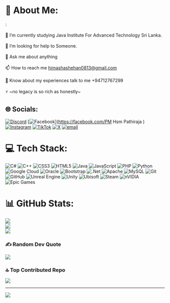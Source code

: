 # 💫 About Me:
:<br><br>    🌱 I’m currently studying Java Institute For Advanced Technology Sri Lanka.<br><br>    🤝 I’m looking for help to Someone.<br><br>    💬 Ask me about anything<br><br>    📫 How to reach me himashashehan0813@gmail.com<br><br>    📄 Know about my experiences talk to me +94712767299<br><br>    ⚡ ~no legacy is so rich as honestly~<br>


## 🌐 Socials:
[![Discord](https://img.shields.io/badge/Discord-%237289DA.svg?logo=discord&logoColor=white)](https://discord.gg/himasha.exe) [![Facebook](https://img.shields.io/badge/Facebook-%231877F2.svg?logo=Facebook&logoColor=white)](https://facebook.com/PM Hsm Pathiraja ) [![Instagram](https://img.shields.io/badge/Instagram-%23E4405F.svg?logo=Instagram&logoColor=white)](https://instagram.com/https://l.facebook.com/l.php?u=https%3A%2F%2Fwww.instagram.com%2Fpmhsm_pathiraja%3Ffbclid%3DIwZXh0bgNhZW0CMTAAAR2sTw4lnot8uZ0BLaAu1wo__6DsEaWylSt8vNtpMKGlarSuwnLbOcF3NMQ_aem_3MqtDPNSp9dAJaco9htnVg&h=AT1AZkKkyRx1x1PyYVAyVjatIRyxB_w9QSDQxh3OXG7byb3rIVh8_xjui4evTGCzZoA8-AMJEVJZTLD7UZ0YlqPJlrZ_DoM4eux4EKfnXHedF2bVhG-5XazZt3mqGdOB3JuS) [![TikTok](https://img.shields.io/badge/TikTok-%23000000.svg?logo=TikTok&logoColor=white)](https://tiktok.com/@https://l.facebook.com/l.php?u=https%3A%2F%2Ftiktok.com%2F%40himasha_shehan_%3Ffbclid%3DIwZXh0bgNhZW0CMTAAAR2sTw4lnot8uZ0BLaAu1wo__6DsEaWylSt8vNtpMKGlarSuwnLbOcF3NMQ_aem_3MqtDPNSp9dAJaco9htnVg&h=AT3SZeWchARPZ4X5T4TeWybwLoIDcrNHaMG6fcjDAfOAdHWVXcbayFOy-spXQbXMZsR48FJMr7EoDx263wo6az2eBy_owFgW9HqGcGgIUbkx5gftxOpJffU-0z14huSj88Uo) [![X](https://img.shields.io/badge/X-black.svg?logo=X&logoColor=white)](https://x.com/@ExeHimasha21460) [![email](https://img.shields.io/badge/Email-D14836?logo=gmail&logoColor=white)](mailto:himashashehan0813@gmail.com) 

# 💻 Tech Stack:
![C#](https://img.shields.io/badge/c%23-%23239120.svg?style=for-the-badge&logo=csharp&logoColor=white) ![C++](https://img.shields.io/badge/c++-%2300599C.svg?style=for-the-badge&logo=c%2B%2B&logoColor=white) ![CSS3](https://img.shields.io/badge/css3-%231572B6.svg?style=for-the-badge&logo=css3&logoColor=white) ![HTML5](https://img.shields.io/badge/html5-%23E34F26.svg?style=for-the-badge&logo=html5&logoColor=white) ![Java](https://img.shields.io/badge/java-%23ED8B00.svg?style=for-the-badge&logo=openjdk&logoColor=white) ![JavaScript](https://img.shields.io/badge/javascript-%23323330.svg?style=for-the-badge&logo=javascript&logoColor=%23F7DF1E) ![PHP](https://img.shields.io/badge/php-%23777BB4.svg?style=for-the-badge&logo=php&logoColor=white) ![Python](https://img.shields.io/badge/python-3670A0?style=for-the-badge&logo=python&logoColor=ffdd54) ![Google Cloud](https://img.shields.io/badge/GoogleCloud-%234285F4.svg?style=for-the-badge&logo=google-cloud&logoColor=white) ![Oracle](https://img.shields.io/badge/Oracle-F80000?style=for-the-badge&logo=oracle&logoColor=white) ![Bootstrap](https://img.shields.io/badge/bootstrap-%238511FA.svg?style=for-the-badge&logo=bootstrap&logoColor=white) ![.Net](https://img.shields.io/badge/.NET-5C2D91?style=for-the-badge&logo=.net&logoColor=white) ![Apache](https://img.shields.io/badge/apache-%23D42029.svg?style=for-the-badge&logo=apache&logoColor=white) ![MySQL](https://img.shields.io/badge/mysql-4479A1.svg?style=for-the-badge&logo=mysql&logoColor=white) ![Git](https://img.shields.io/badge/git-%23F05033.svg?style=for-the-badge&logo=git&logoColor=white) ![GitHub](https://img.shields.io/badge/github-%23121011.svg?style=for-the-badge&logo=github&logoColor=white) ![Unreal Engine](https://img.shields.io/badge/unrealengine-%23313131.svg?style=for-the-badge&logo=unrealengine&logoColor=white) ![Unity](https://img.shields.io/badge/unity-%23000000.svg?style=for-the-badge&logo=unity&logoColor=white) ![Ubisoft](https://img.shields.io/badge/Ubisoft-%23F5F5F5.svg?style=for-the-badge&logo=Ubisoft&logoColor=black) ![Steam](https://img.shields.io/badge/steam-%23000000.svg?style=for-the-badge&logo=steam&logoColor=white) ![nVIDIA](https://img.shields.io/badge/nVIDIA-%2376B900.svg?style=for-the-badge&logo=nVIDIA&logoColor=white) ![Epic Games](https://img.shields.io/badge/epicgames-%23313131.svg?style=for-the-badge&logo=epicgames&logoColor=white)
# 📊 GitHub Stats:
![](https://github-readme-stats.vercel.app/api?username=HimashaExe&theme=ambient_gradient&hide_border=false&include_all_commits=true&count_private=true)<br/>
![](https://nirzak-streak-stats.vercel.app/?user=HimashaExe&theme=ambient_gradient&hide_border=false)<br/>
![](https://github-readme-stats.vercel.app/api/top-langs/?username=HimashaExe&theme=ambient_gradient&hide_border=false&include_all_commits=true&count_private=true&layout=compact)

### ✍️ Random Dev Quote
![](https://quotes-github-readme.vercel.app/api?type=horizontal&theme=radical)

### 🔝 Top Contributed Repo
![](https://github-contributor-stats.vercel.app/api?username=HimashaExe&limit=5&theme=dark&combine_all_yearly_contributions=true)

---
[![](https://visitcount.itsvg.in/api?id=HimashaExe&icon=10&color=13)](https://visitcount.itsvg.in)

<!-- Proudly created with GPRM ( https://gprm.itsvg.in ) -->
